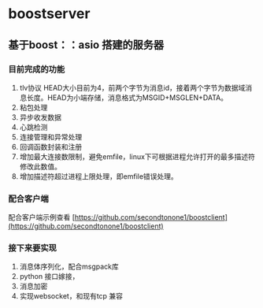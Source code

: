 # boostserver
## 基于boost：：asio 搭建的服务器
### 目前完成的功能
1. tlv协议  HEAD大小目前为4，前两个字节为消息id，接着两个字节为数据域消息长度。HEAD为小端存储，消息格式为MSGID+MSGLEN+DATA。
2. 粘包处理  
3. 异步收发数据  
4. 心跳检测  
5. 连接管理和异常处理  
6. 回调函数封装和注册  
7. 增加最大连接数限制，避免emfile，linux下可根据进程允许打开的最多描述符修改此数值。
8. 增加描述符超过进程上限处理，即emfile错误处理。

### 配合客户端
配合客户端示例查看 [https://github.com/secondtonone1/boostclient](https://github.com/secondtonone1/boostclient)
  
### 接下来要实现
1. 消息体序列化，配合msgpack库  
2. python 接口嫁接，  
3. 消息加密
4. 实现websocket，和现有tcp 兼容


